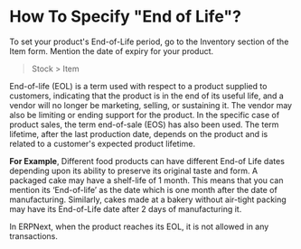 # How To Specify "End of Life"?

To set your product's End-of-Life period, go to the Inventory section of the Item form. Mention the date of expiry for your product.

> Stock > Item

End-of-life (EOL) is a term used with respect to a product supplied to customers, indicating that the product is in the end of its useful life, and a vendor will no longer be marketing, selling, or sustaining it. The vendor may also be limiting or ending support for the product. In the specific case of product sales, the term end-of-sale (EOS) has also been used. The term lifetime, after the last production date, depends on the product and is related to a customer's expected product lifetime. 

__For Example__, Different food products can have different End-of Life dates depending upon its ability to preserve its original taste and form. A packaged cake may have a shelf-life of 1 month. This means that you can mention its ‘End-of-life’ as the date which is one month after the date of manufacturing. Similarly, cakes made at a bakery without air-tight packing may have its End-of-Life date after 2 days of manufacturing it.

In ERPNext, when the product reaches its EOL, it is not allowed in any transactions.
